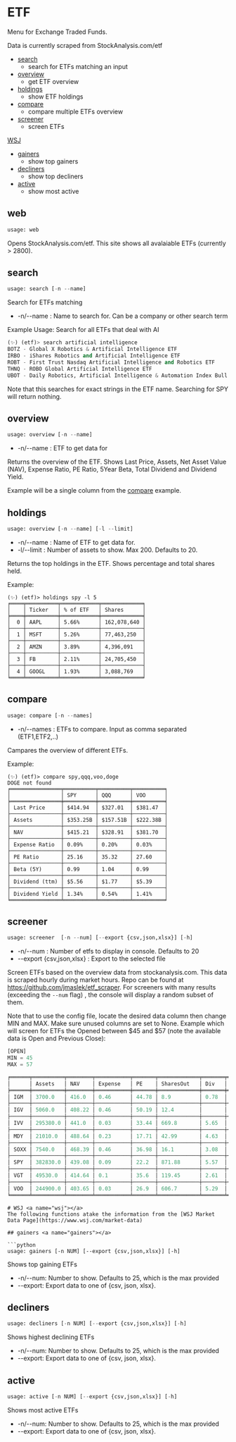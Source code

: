# ETF
Menu for Exchange Traded Funds.

Data is currently scraped from StockAnalysis.com/etf

* [search](#search)
  * search for ETFs matching an input
* [overview](#overview)
  *  get ETF overview
* [holdings](#holdings)
  * show ETF holdings
* [compare](#compare)
  * compare multiple ETFs overview
* [screener](#screener)
  * screen ETFs

[WSJ](#WSJ)
* [gainers](#gainers)
  * show top gainers
* [decliners](#decliners)
  * show top decliners
* [active](#active)
  * show most active

## web <a name="web"></a>
```python
usage: web
```
Opens StockAnalysis.com/etf.  This site shows all avalaiable ETFs (currently > 2800).

## search <a name="search"></a>
```python
usage: search [-n --name]
```
Search for ETFs matching
* -n/--name : Name to search for.  Can be a company or other search term

Example Usage: Search for all ETFs that deal with AI
```python
(✨) (etf)> search artificial intelligence
BOTZ - Global X Robotics & Artificial Intelligence ETF
IRBO - iShares Robotics and Artificial Intelligence ETF
ROBT - First Trust Nasdaq Artificial Intelligence and Robotics ETF
THNQ - ROBO Global Artificial Intelligence ETF
UBOT - Daily Robotics, Artificial Intelligence & Automation Index Bull 3X Shares
```
Note that this searches for exact strings in the ETF name.  Searching for SPY will return nothing.

## overview <a name="overview"></a>
```python
usage: overview [-n --name]
```
* -n/--name : ETF to get data for

Returns the overview of the ETF.  Shows Last Price, Assets, Net Asset Value (NAV), Expense Ratio, PE Ratio, 5Year Beta, Total Dividend and Dividend Yield.

Example will be a single column from the [compare](#compare) example.

## holdings <a name="holdings"></a>
```python
usage: overview [-n --name] [-l --limit]
```
* -n/--name : Name of ETF to get data for.
* -l/--limit : Number of assets to show.  Max 200.  Defaults to 20.

Returns the top holdings in the ETF.  Shows percentage and total shares held.

Example:
```
(✨) (etf)> holdings spy -l 5
╒════╤══════════╤════════════╤═════════════╕
│    │ Ticker   │ % of ETF   │ Shares      │
╞════╪══════════╪════════════╪═════════════╡
│  0 │ AAPL     │ 5.66%      │ 162,078,640 │
├────┼──────────┼────────────┼─────────────┤
│  1 │ MSFT     │ 5.26%      │ 77,463,250  │
├────┼──────────┼────────────┼─────────────┤
│  2 │ AMZN     │ 3.89%      │ 4,396,091   │
├────┼──────────┼────────────┼─────────────┤
│  3 │ FB       │ 2.11%      │ 24,705,450  │
├────┼──────────┼────────────┼─────────────┤
│  4 │ GOOGL    │ 1.93%      │ 3,088,769   │
╘════╧══════════╧════════════╧═════════════╛
```

## compare <a name="compare"></a>
```python
usage: compare [-n --names]
```
* -n/--names : ETFs to compare.  Input as comma separated (ETF1,ETF2,..)

Campares the overview of different ETFs.

Example:

```
(✨) (etf)> compare spy,qqq,voo,doge
DOGE not found
╒════════════════╤══════════╤══════════╤══════════╕
│                │ SPY      │ QQQ      │ VOO      │
╞════════════════╪══════════╪══════════╪══════════╡
│ Last Price     │ $414.94  │ $327.01  │ $381.47  │
├────────────────┼──────────┼──────────┼──────────┤
│ Assets         │ $353.25B │ $157.51B │ $222.38B │
├────────────────┼──────────┼──────────┼──────────┤
│ NAV            │ $415.21  │ $328.91  │ $381.70  │
├────────────────┼──────────┼──────────┼──────────┤
│ Expense Ratio  │ 0.09%    │ 0.20%    │ 0.03%    │
├────────────────┼──────────┼──────────┼──────────┤
│ PE Ratio       │ 25.16    │ 35.32    │ 27.60    │
├────────────────┼──────────┼──────────┼──────────┤
│ Beta (5Y)      │ 0.99     │ 1.04     │ 0.99     │
├────────────────┼──────────┼──────────┼──────────┤
│ Dividend (ttm) │ $5.56    │ $1.77    │ $5.39    │
├────────────────┼──────────┼──────────┼──────────┤
│ Dividend Yield │ 1.34%    │ 0.54%    │ 1.41%    │
╘════════════════╧══════════╧══════════╧══════════╛
```
## screener <a name="screener"></a>
````python
usage: screener  [-n --num] [--export {csv,json,xlsx}] [-h]
````

* -n/--num : Number of etfs to display in console. Defaults to 20
* --export {csv,json,xlsx} : Export to the selected file

Screen ETFs based on the overview data from stockanalysis.com.  This data is scraped hourly during market hours.
Repo can be found at https://github.com/jmaslek/etf_scraper. For screeners with many results (exceeding the `--num` flag)
, the console will display a random subset of them.

Note that to use the config file, locate the desired data column then change MIN and MAX.  Make sure unused columns are set to None.
Example which will screen for ETFs the Opened between $45 and $57 (note the available data is Open and Previous Close):
```python
[OPEN]
MIN = 45
MAX = 57
```

```python
╒══════╤══════════╤════════╤═══════════╤═══════╤═════════════╤═══════╤════════════╤════════════╤════════╤═════════════╤═════════╤══════════╤════════╤══════════╕
│      │ Assets   │ NAV    │ Expense   │ PE    │ SharesOut   │ Div   │ DivYield   │ Volume     │ Open   │ PrevClose   │ YrLow   │ YrHigh   │ Beta   │ N_Hold   │
╞══════╪══════════╪════════╪═══════════╪═══════╪═════════════╪═══════╪════════════╪════════════╪════════╪═════════════╪═════════╪══════════╪════════╪══════════╡
│ IGM  │ 3700.0   │ 416.0  │ 0.46      │ 44.78 │ 8.9         │ 0.78  │ 0.19       │ 22094.0    │ 417.6  │ 418.63      │ 290.01  │ 421.34   │ 1.08   │ 336.0    │
├──────┼──────────┼────────┼───────────┼───────┼─────────────┼───────┼────────────┼────────────┼────────┼─────────────┼─────────┼──────────┼────────┼──────────┤
│ IGV  │ 5060.0   │ 408.22 │ 0.46      │ 50.19 │ 12.4        │       │            │ 713902.0   │ 408.22 │ 411.47      │ 285.69  │ 411.75   │ 0.98   │ 126.0    │
├──────┼──────────┼────────┼───────────┼───────┼─────────────┼───────┼────────────┼────────────┼────────┼─────────────┼─────────┼──────────┼────────┼──────────┤
│ IVV  │ 295380.0 │ 441.0  │ 0.03      │ 33.44 │ 669.8       │ 5.65  │ 1.28       │ 2660313.0  │ 444.04 │ 443.65      │ 317.52  │ 444.87   │ 0.99   │ 508.0    │
├──────┼──────────┼────────┼───────────┼───────┼─────────────┼───────┼────────────┼────────────┼────────┼─────────────┼─────────┼──────────┼────────┼──────────┤
│ MDY  │ 21010.0  │ 488.64 │ 0.23      │ 17.71 │ 42.99       │ 4.63  │ 0.95       │ 564149.0   │ 495.62 │ 493.13      │ 319.23  │ 506.29   │ 1.19   │ 401.0    │
├──────┼──────────┼────────┼───────────┼───────┼─────────────┼───────┼────────────┼────────────┼────────┼─────────────┼─────────┼──────────┼────────┼──────────┤
│ SOXX │ 7540.0   │ 468.39 │ 0.46      │ 36.98 │ 16.1        │ 3.08  │ 0.66       │ 410960.0   │ 465.25 │ 468.1       │ 284.72  │ 471.38   │ 1.18   │ 34.0     │
├──────┼──────────┼────────┼───────────┼───────┼─────────────┼───────┼────────────┼────────────┼────────┼─────────────┼─────────┼──────────┼────────┼──────────┤
│ SPY  │ 382830.0 │ 439.08 │ 0.09      │ 22.2  │ 871.88      │ 5.57  │ 1.27       │ 46930008.0 │ 442.15 │ 441.76      │ 316.37  │ 442.94   │ 0.99   │ 507.0    │
├──────┼──────────┼────────┼───────────┼───────┼─────────────┼───────┼────────────┼────────────┼────────┼─────────────┼─────────┼──────────┼────────┼──────────┤
│ VGT  │ 49530.0  │ 414.64 │ 0.1       │ 35.6  │ 119.45      │ 2.61  │ 0.63       │ 233043.0   │ 415.72 │ 417.13      │ 289.64  │ 417.32   │ 1.07   │ 358.0    │
├──────┼──────────┼────────┼───────────┼───────┼─────────────┼───────┼────────────┼────────────┼────────┼─────────────┼─────────┼──────────┼────────┼──────────┤
│ VOO  │ 244900.0 │ 403.65 │ 0.03      │ 26.9  │ 606.7       │ 5.29  │ 1.31       │ 2486923.0  │ 406.48 │ 406.16      │ 290.58  │ 407.18   │ 0.99   │ 508.0    │
╘══════╧══════════╧════════╧═══════════╧═══════╧═════════════╧═══════╧════════════╧════════════╧════════╧═════════════╧═════════╧══════════╧════════╧══════════╛

```


```
# WSJ <a name="wsj"></a>
The following functions atake the information from the [WSJ Market Data Page](https://www.wsj.com/market-data)

## gainers <a name="gainers"></a>

```python
usage: gainers [-n NUM] [--export {csv,json,xlsx}] [-h]
```
Shows top gaining ETFs
* -n/--num: Number to show.  Defaults to 25, which is the max provided
* --export: Export data to one of {csv, json, xlsx}.

## decliners <a name="decliners"></a>

```python
usage: decliners [-n NUM] [--export {csv,json,xlsx}] [-h]
```
Shows highest declining ETFs
* -n/--num: Number to show.  Defaults to 25, which is the max provided
* --export: Export data to one of {csv, json, xlsx}.

## active <a name="active"></a>

```python
usage: active [-n NUM] [--export {csv,json,xlsx}] [-h]
```
Shows most active ETFs
* -n/--num: Number to show.  Defaults to 25, which is the max provided
* --export: Export data to one of {csv, json, xlsx}.
